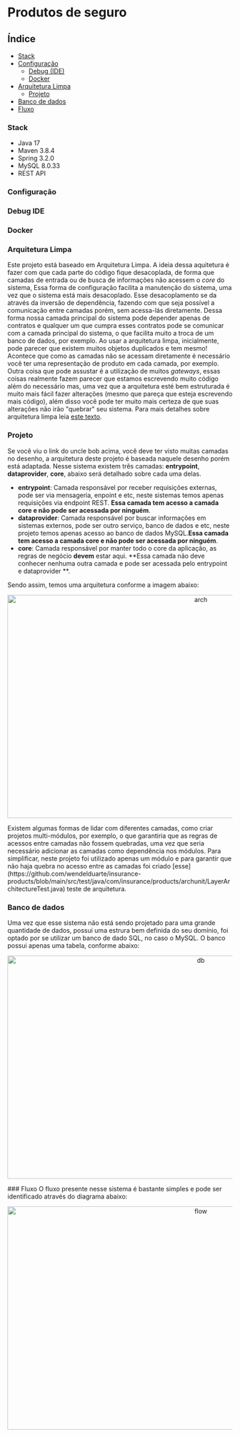 # Produtos de seguro
## Índice
* [Stack](#stack)
* [Configuração](#configuracao)
    * [Debug (IDE)](#debug_ide)
    * [Docker](#docker)
* [Arquitetura Limpa](#arquitetura)
    * [Projeto](#arquitetura_projeto)
* [Banco de dados](#banco_de_dados)
* [Fluxo](#fluxo)


### <a name="stack">Stack</a>
- Java 17
- Maven 3.8.4
- Spring 3.2.0
- MySQL 8.0.33
- REST API
### <a name="configuracao">Configuração</a>
### <a name="debug_ide">Debug IDE</a>
### <a name="docker">Docker</a>
### <a name="arquitetura">Arquitetura Limpa</a>
Este projeto está baseado em Arquitetura Limpa. A ideia dessa aquitetura é fazer com que cada parte do código fique desacoplada, de forma que camadas de entrada ou de busca de informações não acessem o _core_ do sistema, Essa forma de configuração facilita a manutenção do sistema, uma vez que o sistema está mais desacoplado.
Esse desacoplamento se da através da inversão de dependência, fazendo com que seja possível a comunicação entre camadas porém, sem acessa-lás diretamente. Dessa forma nossa camada principal do sistema pode depender apenas de contratos e qualquer um que cumpra esses contratos pode se comunicar com a camada principal do sistema, o que facilita muito a troca de um banco de dados, por exemplo.
Ao usar a arquitetura limpa, inicialmente, pode parecer que existem muitos objetos duplicados e tem mesmo! Acontece que como as camadas não se acessam diretamente é necessário você ter uma representação de produto em cada camada, por exemplo. Outra coisa que pode assustar é a utilização de muitos _gateways_, essas coisas realmente fazem parecer que estamos escrevendo muito código além do necessário mas, uma vez que a arquitetura esté bem estruturada é muito mais fácil fazer alterações (mesmo que pareça que esteja escrevendo mais código), além disso você pode ter muito mais certeza de que suas alterações não irão "quebrar" seu sistema.
Para mais detalhes sobre arquitetura limpa leia [este texto](https://blog.cleancoder.com/uncle-bob/2012/08/13/the-clean-architecture.html).
### <a name="arquitetura_projeto">Projeto</a>
Se você viu o link do uncle bob acima, você deve ter visto muitas camadas no desenho, a arquitetura deste projeto é baseada naquele desenho porém está adaptada.
Nesse sistema existem três camadas: **entrypoint**, **dataprovider**, **core**, abaixo será detalhado sobre cada uma delas.
- **entrypoint**: Camada responsável por receber requisições externas, pode ser via mensageria, enpoint e etc, neste sistemas temos apenas requisições via endpoint REST. **Essa camada tem acesso a camada core e não pode ser acessada por ninguém**.
- **dataprovider**: Camada responsável por buscar informações em sistemas externos, pode ser outro serviço, banco de dados e etc, neste projeto temos apenas acesso ao banco de dados MySQL.**Essa camada tem acesso a camada core e não pode ser acessada por ninguém**.
- **core**: Camada responsável por manter todo o core da aplicação, as regras de negócio **devem** estar aqui. **Essa camada não deve conhecer nenhuma outra camada e pode ser acessada pelo entrypoint e dataprovider **.

Sendo assim, temos uma arquitetura conforme a imagem abaixo:
<p align="center">
<img src="docs/images/arch.png" alt="arch" width="850" height="500"/>
</p>
Existem algumas formas de lidar com diferentes camadas, como criar projetos multi-módulos, por exemplo, o que garantiria que as regras de acessos entre camadas não fossem quebradas, uma vez que seria necessário adicionar as camadas como dependência nos módulos. Para simplificar, neste projeto foi utilizado apenas um módulo e para garantir que não haja quebra no acesso entre as camadas foi criado [esse](https://github.com/wendelduarte/insurance-products/blob/main/src/test/java/com/insurance/products/archunit/LayerArchitectureTest.java) teste de arquitetura.

### <a name="banco_de_dados">Banco de dados</a>
Uma vez que esse sistema não está sendo projetado para uma grande quantidade de dados, possui uma estrura bem definida do seu domínio, foi optado por se utilizar um banco de dado SQL, no caso o MySQL.
O banco possui apenas uma tabela, conforme abaixo:
<p align="center">
<img src="docs/images/db.png" alt="db" width="850" height="500"/>
</p>
### <a name="fluxo">Fluxo</a>
O fluxo presente nesse sistema é bastante simples e pode ser identificado através do diagrama abaixo:
<p align="center">
<img src="docs/images/flow.png" alt="flow" width="850" height="500"/>
</p>
